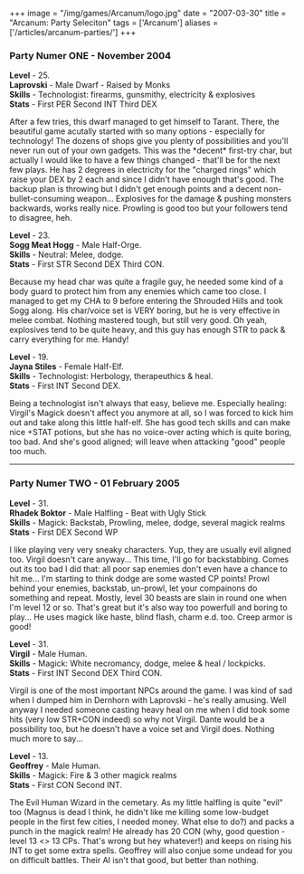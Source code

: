 +++
image = "/img/games/Arcanum/logo.jpg"
date = "2007-03-30"
title = "Arcanum: Party Seleciton"
tags = ['Arcanum']
aliases = ['/articles/arcanum-parties/']
+++


<div class='vspace'></div><h3>Party Numer ONE - November 2004</h3>

<div class='vspace'></div><div><img src='/img/games/Arcanum/Laprovski.jpg' style='float: left;' alt='' title='' /> <img src='/img/games/Arcanum/Sogg.jpg' alt='' title='' style='float: left;' /> <img style='float: left;' src='/img/games/Arcanum/Jayna.jpg' alt='' title='' /></div>
<p style='clear: both;' class='vspace'><strong>Level</strong> - 25.<br /><strong>Laprovski</strong> - Male Dwarf - Raised by Monks<br /><strong>Skills</strong> - Technologist: firearms, gunsmithy, electricity &amp; explosives<br /><strong>Stats</strong> - First PER Second INT Third DEX
</p>
<p class='vspace'>After a few tries, this dwarf managed to get himself to Tarant. There, the beautiful game acutally started with so many options - especially for technology! The dozens of shops give you plenty of possibilities and you'll never run out of your own gadgets. This was the *decent* first-try char, but actually I would like to have a few things changed - that'll be for the next few plays. He has 2 degrees in electricity for the "charged rings" which raise your DEX by 2 each and since I didn't have enough that's good. The backup plan is throwing but I didn't get enough points and a decent non-bullet-consuming weapon... Explosives for the damage &amp; pushing monsters backwards, works really nice. Prowling is good too but your followers tend to disagree, heh.
</p>
<p class='vspace'><strong>Level</strong> - 23.<br /><strong>Sogg Meat Hogg</strong> - Male Half-Orge.<br /><strong>Skills</strong> - Neutral: Melee, dodge.<br /><strong>Stats</strong> - First STR Second DEX Third CON.
</p>
<p class='vspace'>Because my head char was quite a fragile guy, he needed some kind of a body guard to protect him from any enemies which came too close. I managed to get my CHA to 9 before entering the Shrouded Hills and took Sogg along. His char/voice set is VERY boring, but he is very effective in melee combat. Nothing mastered tough, but still very good. Oh yeah, explosives tend to be quite heavy, and this guy has enough STR to pack &amp; carry everything for me. Handy!
</p>
<p class='vspace'><strong>Level</strong> - 19.<br /><strong>Jayna Stiles</strong> - Female Half-Elf.<br /><strong>Skills</strong> - Technologist: Herbology, therapeuthics &amp; heal.<br /><strong>Stats</strong> - First INT Second DEX.
</p>
<p class='vspace'>Being a technologist isn't always that easy, believe me. Especially healing: Virgil's Magick doesn't affect you anymore at all, so I was forced to kick him out and take along this little half-elf. She has good tech skills and can make nice +STAT potions, but she has no voice-over acting which is quite boring, too bad. And she's good aligned; will leave when attacking "good" people too much.
</p>
<div class='vspace'></div><hr />
<div class='vspace'></div><h3>Party Numer TWO - 01 February 2005</h3>

<div class='vspace'></div><div><img style='float: left;' src='/img/games/Arcanum/Rhadek.jpg' alt='' title='' /> <img style='float: left;' src='/img/games/Arcanum/Virgil.jpg' alt='' title='' /> <img style='float: left;' src='/img/games/Arcanum/Geoffrey.gif' alt='' title='' /></div>
<p style='clear: both;' class='vspace'><strong>Level</strong> - 31.<br /><strong>Rhadek Boktor</strong> - Male Halfling - Beat with Ugly Stick<br /><strong>Skills</strong> - Magick: Backstab, Prowling, melee, dodge, several magick realms<br /><strong>Stats</strong> - First DEX Second WP
</p>
<p class='vspace'>I like playing very very sneaky characters. Yup, they are usually evil aligned too. Virgil doesn't care anyway... This time, I'll go for backstabbing. Comes out its too bad I did that: all poor sap enemies don't even have a chance to hit me... I'm starting to think dodge are some wasted CP points! Prowl behind your enemies, backstab, un-prowl, let your compainons do something and repeat. Mostly, level 30 beasts are slain in round one when I'm level 12 or so. That's great but it's also way too powerfull and boring to play... He uses magick like haste, blind flash, charm e.d. too. Creep armor is good!
</p>
<p class='vspace'><strong>Level</strong> - 31.<br /><strong>Virgil</strong> - Male Human.<br /><strong>Skills</strong> - Magick: White necromancy, dodge, melee &amp; heal / lockpicks.<br /><strong>Stats</strong> - First INT Second DEX Third CON.
</p>
<p class='vspace'>Virgil is one of the most important <span class='wikiword'>NPCs</span> around the game. I was kind of sad when I dumped him in Dernhorn with Laprovski - he's really amusing. Well anyway I needed someone casting heavy heal on me when I did took some hits (very low STR+CON indeed) so why not Virgil. Dante would be a possibility too, but he doesn't have a voice set and Virgil does. Nothing much more to say...
</p>
<p class='vspace'><strong>Level</strong> - 13.<br /><strong>Geoffrey</strong> - Male Human.<br /><strong>Skills</strong> - Magick: Fire &amp; 3 other magick realms<br /><strong>Stats</strong> - First CON Second INT.
</p>
<p class='vspace'>The Evil Human Wizard in the cemetary. As my little halfling is quite "evil" too (Magnus is dead I think, he didn't like me killing some low-budget people in the first few cities, I needed money. What else to do?) and packs a punch in the magick realm! He already has 20 CON (why, good question - level 13 &lt;&gt; 13 <span class='wikiword'>CPs</span>. That's wrong but hey whatever!) and keeps on rising his INT to get some extra spells. Geoffrey will also conjue some undead for you on difficult battles. Their AI isn't that good, but better than nothing.
&nbsp;
</p>